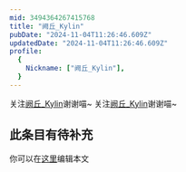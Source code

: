 ```yaml
---
mid: 3494364267415768
title: "阙丘_Kylin"
pubDate: "2024-11-04T11:26:46.609Z"
updatedDate: "2024-11-04T11:26:46.609Z"
profile:
  {
    Nickname: ["阙丘_Kylin"],
  }
---
```


关注[阙丘_Kylin](https://space.bilibili.com/3494364267415768)谢谢喵~ 关注[阙丘_Kylin](https://space.bilibili.com/3494364267415768)谢谢喵~

## 此条目有待补充
你可以在[这里](https://github.com/Yuhanawa/VTuber.ICU-Content/edit/master/v/阙丘_Kylin/index.md)编辑本文
